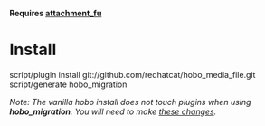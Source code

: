 **Requires [attachment_fu](http://github.com/technoweenie/attachment_fu)**

Install
=======

script/plugin install git://github.com/redhatcat/hobo_media_file.git
script/generate hobo_migration

*Note: The vanilla hobo install does not touch plugins when using
**hobo_migration**.  You will need to make [these changes](http://github.com/redhatcat/hobo/commit/15fb6c84e97b73bab1e47267d09f54e2eb939fb2).*
